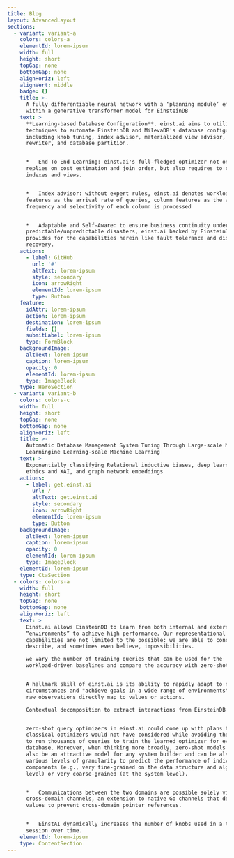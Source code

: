 ```yaml
---
title: Blog
layout: AdvancedLayout
sections:
  - variant: variant-a
    colors: colors-a
    elementId: lorem-ipsum
    width: full
    height: short
    topGap: none
    bottomGap: none
    alignHoriz: left
    alignVert: middle
    badge: {}
    title: >-
      A fully differentiable neural network with a ‘planning module’ embedded
      within a generative transformer model for EinsteinDB
    text: >
      **Learning-based Database Configuration**. einst.ai aims to utilize AI
      techniques to automate EinsteinDB and MilevaDB's database configurations,
      including knob tuning, index advisor, materialized view advisor, SQL
      rewriter, and database partition.


      *   End To End Learning: einst.ai's full-fledged optimizer not only
      replies on cost estimation and join order, but also requires to consider
      indexes and views.


      *   Index advisor: without expert rules, einst.ai denotes workload
      features as the arrival rate of queries, column features as the access
      frequency and selectivity of each column is processed


      *   Adaptable and Self-Aware: to ensure business continuity under
      predictable/unpredictable disasters, einst.ai backed by EinsteinDB
      provides for the capabilities herein like fault tolerance and disaster
      recovery.
    actions:
      - label: GitHub
        url: '#'
        altText: lorem-ipsum
        style: secondary
        icon: arrowRight
        elementId: lorem-ipsum
        type: Button
    feature:
      idAttr: lorem-ipsum
      action: lorem-ipsum
      destination: lorem-ipsum
      fields: []
      submitLabel: lorem-ipsum
      type: FormBlock
    backgroundImage:
      altText: lorem-ipsum
      caption: lorem-ipsum
      opacity: 0
      elementId: lorem-ipsum
      type: ImageBlock
    type: HeroSection
  - variant: variant-b
    colors: colors-c
    width: full
    height: short
    topGap: none
    bottomGap: none
    alignHoriz: left
    title: >-
      Automatic Database Management System Tuning Through Large-scale Machine
      Learningine Learning-scale Machine Learning
    text: >
      Exponentially classifying Relational inductive biases, deep learning
      ethics and XAI, and graph network embeddings
    actions:
      - label: get.einst.ai
        url: /
        altText: get.einst.ai
        style: secondary
        icon: arrowRight
        elementId: lorem-ipsum
        type: Button
    backgroundImage:
      altText: lorem-ipsum
      caption: lorem-ipsum
      opacity: 0
      elementId: lorem-ipsum
      type: ImageBlock
    elementId: lorem-ipsum
    type: CtaSection
  - colors: colors-a
    width: full
    height: short
    topGap: none
    bottomGap: none
    alignHoriz: left
    text: >
      Einst.ai allows EinsteinDB to learn from both internal and external
      “environments” to achieve high performance. Our representational
      capabilities are not limited to the possible: we are able to conceive,
      describe, and sometimes even believe, impossibilities.

      we vary the number of training queries that can be used for the
      workload-driven baselines and compare the accuracy with zero-shot learning


      A hallmark skill of einst.ai is its ability to rapidly adapt to new
      circumstances and "achieve goals in a wide range of environments", where
      raw observations directly map to values or actions.

      Contextual decomposition to extract interactions from EinsteinDB


      zero-shot query optimizers in einst.ai could come up with plans that
      classical optimizers would not have considered while avoiding the burden
      to run thousands of queries to train the learned optimizer for every new
      database. Moreover, when thinking more broadly, zero-shot models seem to
      also be an attractive model for any system builder and can be also used at
      various levels of granularity to predict the performance of individual
      components (e.g., very fine-grained on the data structure and algorithm
      level) or very coarse-grained (at the system level).


      *   Communications between the two domains are possible solely via
      cross-domain channels, an extension to native Go channels that deep-copies
      values to prevent cross-domain pointer references.


      *   EinstAI dynamically increases the number of knobs used in a tuning
      session over time.
    elementId: lorem-ipsum
    type: ContentSection
---
```


